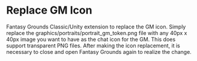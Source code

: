 # Replace GM Icon
Fantasy Grounds Classic/Unity extension to replace the GM icon.  Simply replace the graphics/portraits/portrait_gm_token.png file with any 40px x 40px image you want to have as the chat icon for the GM.  This does support transparent PNG files.  After making the icon replacement, it is necessary to close and open Fantasy Grounds again to realize the change.
